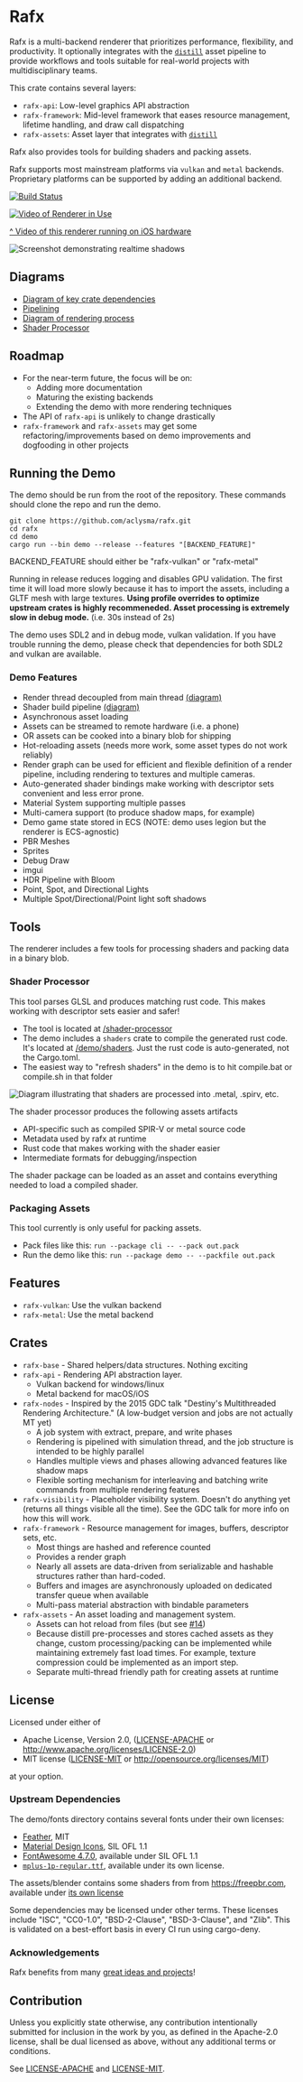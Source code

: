 # Rafx

Rafx is a multi-backend renderer that prioritizes performance, flexibility, and productivity. It optionally integrates 
with the [`distill`](https://github.com/amethyst/atelier-assets) asset pipeline to provide workflows and tools suitable
for real-world projects with multidisciplinary teams.

This crate contains several layers:
 * `rafx-api`: Low-level graphics API abstraction 
 * `rafx-framework`: Mid-level framework that eases resource management, lifetime handling, and draw call dispatching
 * `rafx-assets`: Asset layer that integrates with [`distill`](https://github.com/amethyst/atelier-assets)
   
Rafx also provides tools for building shaders and packing assets.

Rafx supports most mainstream platforms via `vulkan` and `metal` backends. Proprietary platforms can be supported by
adding an additional backend.

[![Build Status](https://github.com/aclysma/rafx/workflows/CI/badge.svg)](https://github.com/aclysma/rafx/actions)

[![Video of Renderer in Use](docs/ios-screenshot.png)](https://www.youtube.com/watch?v=Ks_HQbejHE4 "Video of Renderer in Use")

[^ Video of this renderer running on iOS hardware](https://www.youtube.com/watch?v=Ks_HQbejHE4) 

![Screenshot demonstrating realtime shadows](docs/shadow-screenshot.png)

## Diagrams

 * [Diagram of key crate dependencies](docs/crate-dependencies.png)
 * [Pipelining](docs/pipelining.png)
 * [Diagram of rendering process](docs/render-process.png)
 * [Shader Processor](docs/shader-processor.png)

## Roadmap

 * For the near-term future, the focus will be on:
     * Adding more documentation
     * Maturing the existing backends
     * Extending the demo with more rendering techniques
 * The API of `rafx-api` is unlikely to change drastically
 * `rafx-framework` and `rafx-assets` may get some refactoring/improvements based on demo improvements and dogfooding in
   other projects

## Running the Demo

The demo should be run from the root of the repository. These commands should clone the repo
and run the demo.

```
git clone https://github.com/aclysma/rafx.git
cd rafx
cd demo
cargo run --bin demo --release --features "[BACKEND_FEATURE]"
```

BACKEND_FEATURE should either be "rafx-vulkan" or "rafx-metal"

Running in release reduces logging and disables GPU validation. The first time it will load more slowly because it
has to import the assets, including a GLTF mesh with large textures. **Using profile overrides to optimize upstream crates
is highly recommeneded. Asset processing is extremely slow in debug mode.** (i.e. 30s instead of 2s)

The demo uses SDL2 and in debug mode, vulkan validation. If you have trouble running the demo, please check that
dependencies for both SDL2 and vulkan are available.

### Demo Features

* Render thread decoupled from main thread [(diagram)](docs/pipelining.png)
* Shader build pipeline [(diagram)](docs/shader-processor.png)
* Asynchronous asset loading
* Assets can be streamed to remote hardware (i.e. a phone)
* OR assets can be cooked into a binary blob for shipping
* Hot-reloading assets (needs more work, some asset types do not work reliably)
* Render graph can be used for efficient and flexible definition of a render pipeline, including rendering to textures
  and multiple cameras.
* Auto-generated shader bindings make working with descriptor sets convenient and less error prone.
* Material System supporting multiple passes
* Multi-camera support (to produce shadow maps, for example)
* Demo game state stored in ECS (NOTE: demo uses legion but the renderer is ECS-agnostic)
* PBR Meshes
* Sprites
* Debug Draw
* imgui
* HDR Pipeline with Bloom
* Point, Spot, and Directional Lights
* Multiple Spot/Directional/Point light soft shadows

## Tools

The renderer includes a few tools for processing shaders and packing data in a binary blob.

### Shader Processor

This tool parses GLSL and produces matching rust code. This makes working with descriptor sets easier and safer!
 * The tool is located at [/shader-processor](rafx-shader-processor)
 * The demo includes a `shaders` crate to compile the generated rust code. It's located at [/demo/shaders](demo/shaders).
   Just the rust code is auto-generated, not the Cargo.toml.
 * The easiest way to "refresh shaders" in the demo is to hit compile.bat or compile.sh in that folder

![Diagram illustrating that shaders are processed into .metal, .spirv, etc.](docs/shader-processor.png)

The shader processor produces the following assets artifacts

* API-specific such as compiled SPIR-V or metal source code
* Metadata used by rafx at runtime
* Rust code that makes working with the shader easier
* Intermediate formats for debugging/inspection

The shader package can be loaded as an asset and contains everything needed to load a compiled shader.
 
### Packaging Assets

This tool currently is only useful for packing assets.
 * Pack files like this: `run --package cli -- --pack out.pack`
 * Run the demo like this: `run --package demo -- --packfile out.pack`

## Features

 * `rafx-vulkan`: Use the vulkan backend
 * `rafx-metal`: Use the metal backend

## Crates

 * `rafx-base` - Shared helpers/data structures. Nothing exciting
 * `rafx-api` - Rendering API abstraction layer.
   * Vulkan backend for windows/linux
   * Metal backend for macOS/iOS
 * `rafx-nodes` - Inspired by the 2015 GDC talk "Destiny's Multithreaded Rendering Architecture." (A low-budget
   version and jobs are not actually MT yet)
   * A job system with extract, prepare, and write phases
   * Rendering is pipelined with simulation thread, and the job structure is intended to be highly parallel
   * Handles multiple views and phases allowing advanced features like shadow maps
   * Flexible sorting mechanism for interleaving and batching write commands from multiple rendering features
 * `rafx-visibility` - Placeholder visibility system. Doesn't do anything yet (returns all things visible all the 
   time). See the GDC talk for more info on how this will work.
 * `rafx-framework` - Resource management for images, buffers, descriptor sets, etc.
   * Most things are hashed and reference counted
   * Provides a render graph
   * Nearly all assets are data-driven from serializable and hashable structures rather than hard-coded.
   * Buffers and images are asynchronously uploaded on dedicated transfer queue when available
   * Multi-pass material abstraction with bindable parameters
 * `rafx-assets` - An asset loading and management system.
   * Assets can hot reload from files (but see [#14](rafx/issues/14))
   * Because distill pre-processes and stores cached assets as they change, custom processing/packing can be
     implemented while maintaining extremely fast load times. For example, texture compression could be implemented
     as an import step.  
   * Separate multi-thread friendly path for creating assets at runtime

## License

Licensed under either of

* Apache License, Version 2.0, ([LICENSE-APACHE](LICENSE-APACHE) or http://www.apache.org/licenses/LICENSE-2.0)
* MIT license ([LICENSE-MIT](LICENSE-MIT) or http://opensource.org/licenses/MIT)

at your option.

### Upstream Dependencies
The demo/fonts directory contains several fonts under their own licenses:
 * [Feather](https://github.com/AT-UI/feather-font), MIT
 * [Material Design Icons](https://materialdesignicons.com), SIL OFL 1.1
 * [FontAwesome 4.7.0](https://fontawesome.com/v4.7.0/license/), available under SIL OFL 1.1
 * [`mplus-1p-regular.ttf`](http://mplus-fonts.osdn.jp), available under its own license.

The assets/blender contains some shaders from from https://freepbr.com, available under [its own license](demo/assets/blender/pbr_texture_attribution.txt)

Some dependencies may be licensed under other terms. These licenses include "ISC", "CC0-1.0", "BSD-2-Clause",
"BSD-3-Clause", and "Zlib". This is validated on a best-effort basis in every CI run using cargo-deny.

### Acknowledgements

Rafx benefits from many [great ideas and projects](docs/acknowledgements.md)!

## Contribution

Unless you explicitly state otherwise, any contribution intentionally
submitted for inclusion in the work by you, as defined in the Apache-2.0
license, shall be dual licensed as above, without any additional terms or
conditions.

See [LICENSE-APACHE](LICENSE-APACHE) and [LICENSE-MIT](LICENSE-MIT).
